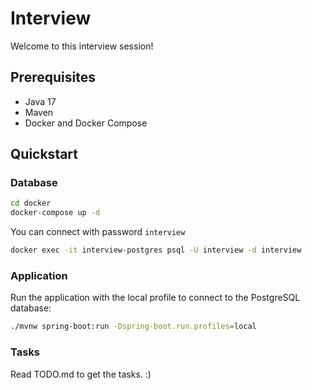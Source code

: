 # Interview

Welcome to this interview session!

## Prerequisites

- Java 17
- Maven
- Docker and Docker Compose

## Quickstart

### Database

```bash
cd docker
docker-compose up -d
```

You can connect with password `interview`
```bash
docker exec -it interview-postgres psql -U interview -d interview
``` 

### Application

Run the application with the local profile to connect to the PostgreSQL database:

```bash
./mvnw spring-boot:run -Dspring-boot.run.profiles=local
```

### Tasks

Read TODO.md to get the tasks. :) 